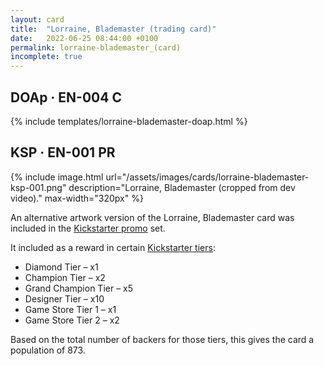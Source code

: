 ```yaml
---
layout: card
title:  "Lorraine, Blademaster (trading card)"
date:   2022-06-25 08:44:00 +0100
permalink: lorraine-blademaster_(card)
incomplete: true
---
```


## DOAp &middot; EN-004 C

{% include templates/lorraine-blademaster-doap.html %}

## KSP &middot; EN-001 PR

{% include image.html url="/assets/images/cards/lorraine-blademaster-ksp-001.png" description="Lorraine, Blademaster (cropped from dev video)." max-width="320px" %}

An alternative artwork version of the Lorraine, Blademaster card was included in the [Kickstarter promo](/KSP_(set)) set.

It included as a reward in certain <span class="dead-link">[Kickstarter tiers](/kickstarter#tiers)</span>:

* Diamond Tier &ndash; x1
* Champion Tier &ndash; x2
* Grand Champion Tier &ndash; x5
* Designer Tier &ndash; x10
* Game Store Tier 1 &ndash; x1
* Game Store Tier 2 &ndash; x2

Based on the total number of backers for those tiers, this gives the card a population of 873.